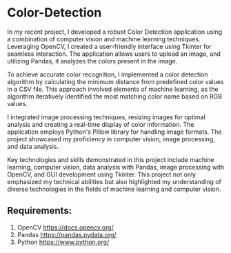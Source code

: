 # Color-Detection

In my recent project, I developed a robust Color Detection application using a combination of computer vision and machine learning techniques. Leveraging OpenCV, I created a user-friendly interface using Tkinter for seamless interaction. The application allows users to upload an image, and utilizing Pandas, it analyzes the colors present in the image.

To achieve accurate color recognition, I implemented a color detection algorithm by calculating the minimum distance from predefined color values in a CSV file. This approach involved elements of machine learning, as the algorithm iteratively identified the most matching color name based on RGB values.

I integrated image processing techniques, resizing images for optimal analysis and creating a real-time display of color information. The application employs Python's Pillow library for handling image formats. The project showcased my proficiency in computer vision, image processing, and data analysis.

Key technologies and skills demonstrated in this project include machine learning, computer vision, data analysis with Pandas, image processing with OpenCV, and GUI development using Tkinter. This project not only emphasized my technical abilities but also highlighted my understanding of diverse technologies in the fields of machine learning and computer vision.

Requirements:
--------------
1. OpenCV    https://docs.opencv.org/
2. Pandas    https://pandas.pydata.org/
3. Python    https://www.python.org/
